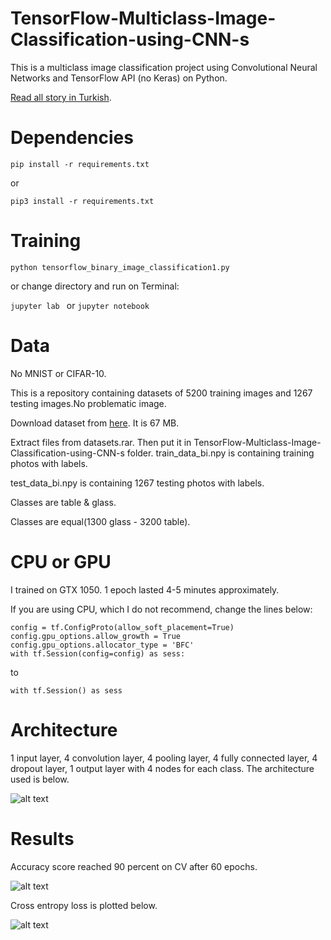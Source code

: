# TensorFlow-Multiclass-Image-Classification-using-CNN-s
This is a multiclass image classification project using Convolutional Neural Networks and TensorFlow API (no Keras) on Python.

[Read all story in Turkish](https://medium.com/@mubuyuk51/tensorflow-i%CC%87le-i%CC%87kili-binary-resim-s%C4%B1n%C4%B1fland%C4%B1rma-69b15085f92c).
# Dependencies

```pip install -r requirements.txt```

or

```pip3 install -r requirements.txt```

# Training
```python tensorflow_binary_image_classification1.py ```

or change directory and run on Terminal:

```jupyter lab ``` or ```jupyter notebook ```

# Data
No MNIST or CIFAR-10.

This is a repository containing datasets of 5200 training images and 1267 testing images.No problematic image.

Download dataset from [here](
https://www.dropbox.com/s/30n7ge8dxhs3doi/multiclass_datasets.rar?dl=0). It is 67 MB.

Extract files from datasets.rar. Then put it in TensorFlow-Multiclass-Image-Classification-using-CNN-s folder.
train_data_bi.npy is containing training photos with labels.

test_data_bi.npy is containing 1267 testing photos with labels.

Classes are table & glass.

Classes are equal(1300 glass - 3200 table). 

# CPU or GPU
I trained on GTX 1050. 1 epoch lasted 4-5 minutes approximately.

If you are using CPU, which I do not recommend, change the lines below:
```
config = tf.ConfigProto(allow_soft_placement=True)
config.gpu_options.allow_growth = True
config.gpu_options.allocator_type = 'BFC'
with tf.Session(config=config) as sess:
```
to
```
with tf.Session() as sess
```
# Architecture

1 input layer, 4 convolution layer, 4 pooling layer, 4 fully connected layer, 4 dropout layer, 1 output layer with 4 nodes for each class. The architecture used is below.

![alt text](https://github.com/MuhammedBuyukkinaci/TensorFlow-Multiclass-Image-Classification-using-CNN-s/blob/master/multiclass_architecture.png) 

# Results
Accuracy score reached 90 percent on CV after 60 epochs.

![alt text](https://github.com/MuhammedBuyukkinaci/TensorFlow-Image-Classification-Convolutional-Neural-Networks/blob/master/accuracy.png)

Cross entropy loss is plotted below.

![alt text](https://github.com/MuhammedBuyukkinaci/TensorFlow-Image-Classification-Convolutional-Neural-Networks/blob/master/loss.png)

